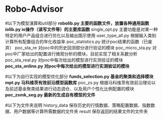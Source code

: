 # Robo-Advisor

#以下为模型演算和util部分
**robolib.py 主要的函数文件，放置各种通用函数**
**iolib.py io操作（读写文件等）的主要库函数**
single_opt.py  主要功能是对某一种特定的用户产品组合进行优化以及输出图示使用
user_type_all.py  根据输入类别计算所有配置组合的年化收益率
poc_statistics.py 统计poc结果的函数（已废弃）
poc_sta_re 对poc中的历史回测部分进行验证的模块
poc_micro_sta.py 对poc中厂家给出的配置进行微观分析的模块，目前实现了相关系数分析
poc_sta_real.py 对poc中每次给出的模型进行实测验证的模块
**poc_sta_online.py 对poc中每次给出的模型进行实测验证的模块**

#以下为自行实现的模型优化部分
**funds_selection.py 基金的聚类和选择模块**
**mpt.py 马科维茨有效前沿模型函数库**
poc_zs.py 根据马科维茨有效前沿理论以及前述基金聚类结果进行动态调仓、以及用户个性化比例配置的模块
**poc_zsmk_seg.py 最新的生成自有模型的文件**

#以下为文件夹说明
history_data 保存历史的行情数据、策略配置数据、指数数据、用户数据等计算所需数据的文件夹
resutl 保存返回的结果文件的文件夹

